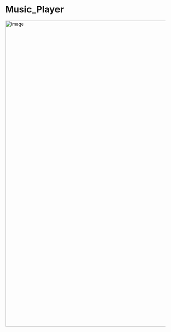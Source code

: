 # Music_Player
 
<img width="960" alt="image" src="https://github.com/raunak234362/Music_Player/assets/64278503/0158f73c-a35b-4514-ab69-0f356e0e4294">

